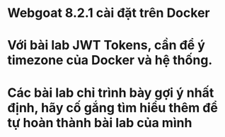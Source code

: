 # Webgoat 8.2.1 cài đặt trên Docker
# Với bài lab JWT Tokens, cần để ý timezone của Docker và hệ thống.
# Các bài lab chỉ trình bày gợi ý nhất định, hãy cố gắng tìm hiểu thêm để tự hoàn thành bài lab của mình

